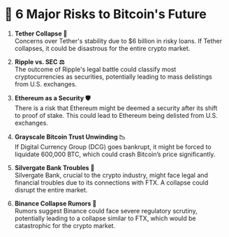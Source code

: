# 🚨 6 Major Risks to Bitcoin's Future

1. **Tether Collapse 🏦**  
   Concerns over Tether's stability due to $6 billion in risky loans. If Tether collapses, it could be disastrous for the entire crypto market.

2. **Ripple vs. SEC ⚖️**  
   The outcome of Ripple's legal battle could classify most cryptocurrencies as securities, potentially leading to mass delistings from U.S. exchanges.

3. **Ethereum as a Security 🛡️**  
   There is a risk that Ethereum might be deemed a security after its shift to proof of stake. This could lead to Ethereum being delisted from U.S. exchanges.

4. **Grayscale Bitcoin Trust Unwinding 📉**  
   If Digital Currency Group (DCG) goes bankrupt, it might be forced to liquidate 600,000 BTC, which could crash Bitcoin’s price significantly.

5. **Silvergate Bank Troubles 🏦**  
   Silvergate Bank, crucial to the crypto industry, might face legal and financial troubles due to its connections with FTX. A collapse could disrupt the entire market.

6. **Binance Collapse Rumors 🧨**  
   Rumors suggest Binance could face severe regulatory scrutiny, potentially leading to a collapse similar to FTX, which would be catastrophic for the crypto market.
